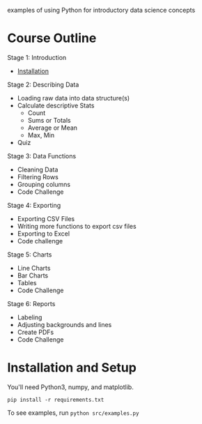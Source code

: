 examples of using Python for introductory data science concepts


# Course Outline

Stage 1: Introduction

- [Installation](https://github.com/katychuang/intro-data-sci-with-python#installation-and-setup)

Stage 2: Describing Data

- Loading raw data into data structure(s)
- Calculate descriptive Stats
	- Count
	- Sums or Totals 
	- Average or Mean
	- Max, Min 
- Quiz


Stage 3: Data Functions

- Cleaning Data
- Filtering Rows 
- Grouping columns
- Code Challenge 


Stage 4: Exporting
- Exporting CSV Files
- Writing more functions to export csv files
- Exporting to Excel
- Code challenge


Stage 5: Charts

- Line Charts
- Bar Charts
- Tables
- Code Challenge


Stage 6: Reports

- Labeling
- Adjusting backgrounds and lines
- Create PDFs
- Code Challenge


# Installation and Setup

You'll need Python3, numpy, and matplotlib.

`pip install -r requirements.txt`

To see examples, run `python src/examples.py`